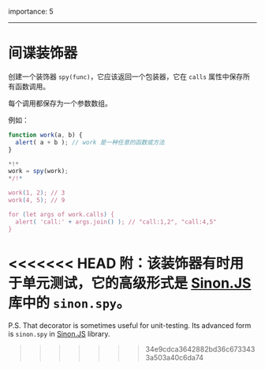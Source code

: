 importance: 5

---

# 间谍装饰器

创建一个装饰器 `spy(func)`，它应该返回一个包装器，它在 `calls` 属性中保存所有函数调用。 

每个调用都保存为一个参数数组。

例如：

```js
function work(a, b) {
  alert( a + b ); // work 是一种任意的函数或方法
}

*!*
work = spy(work);
*/!*

work(1, 2); // 3
work(4, 5); // 9

for (let args of work.calls) {
  alert( 'call:' + args.join() ); // "call:1,2", "call:4,5"
}
```

<<<<<<< HEAD
附：该装饰器有时用于单元测试，它的高级形式是 [Sinon.JS](http://sinonjs.org/) 库中的 `sinon.spy`。
=======
P.S. That decorator is sometimes useful for unit-testing. Its advanced form is `sinon.spy` in [Sinon.JS](http://sinonjs.org/) library.
>>>>>>> 34e9cdca3642882bd36c6733433a503a40c6da74
